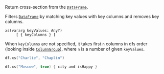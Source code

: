 [//]: # (title: xs)

<!---IMPORT org.jetbrains.kotlinx.dataframe.samples.api.Access-->

Return cross-section from the [`DataFrame`](DataFrame.md).

Filters [`DataFrame`](DataFrame.md) by matching key values with key columns and removes key columns.

```
xs(vararg keyValues: Any?)
     [ { keyColumns } ]
```

When `keyColumns` are not specified, it takes first `n` columns in dfs order (looking inside [`ColumnGroup`](DataColumn.md#columngroup)), where `n` is a number of given `keyValues`.

<!---FUN xs-->

```kotlin
df.xs("Charlie", "Chaplin")

df.xs("Moscow", true) { city and isHappy }
```

<inline-frame src="resources/org.jetbrains.kotlinx.dataframe.samples.api.Access.xs.html" width="100%"/>
<!---END-->
